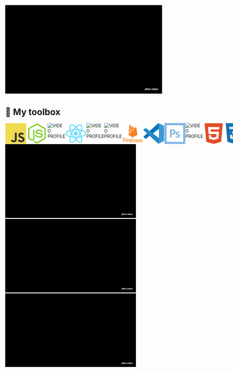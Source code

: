 <a href="#" target="_blank">
<img src="vid1.gif" width="840px" alt="VIDEO PROFILE" />
</a>
<h1>🧰 My toolbox</h1>
<div style="display: flex;">
  <img src="https://raw.githubusercontent.com/devicons/devicon/1119b9f84c0290e0f0b38982099a2bd027a48bf1/icons/javascript/javascript-original.svg" width="68px" alt="VIDEO PROFILE" />
  <img src="https://raw.githubusercontent.com/devicons/devicon/1119b9f84c0290e0f0b38982099a2bd027a48bf1/icons/nodejs/nodejs-plain.svg" width="68px" alt="VIDEO PROFILE" />
  <img src="https://raw.githubusercontent.com/CyrisXD/CyrisXD/master/assets/ExpressJS.png" width="68px" alt="VIDEO PROFILE" />
  <img src="https://raw.githubusercontent.com/devicons/devicon/1119b9f84c0290e0f0b38982099a2bd027a48bf1/icons/react/react-original.svg" width="68px" alt="VIDEO PROFILE" />
  <img src="https://raw.githubusercontent.com/CyrisXD/CyrisXD/master/assets/NextJS.png" width="68px" alt="VIDEO PROFILE" />
  <img src="https://raw.githubusercontent.com/CyrisXD/CyrisXD/master/assets/TailwindCSS.png" width="68px" alt="VIDEO PROFILE" />
  <img src="https://raw.githubusercontent.com/devicons/devicon/1119b9f84c0290e0f0b38982099a2bd027a48bf1/icons/firebase/firebase-plain-wordmark.svg" width="68px" alt="VIDEO PROFILE" />
  <img src="https://raw.githubusercontent.com/devicons/devicon/1119b9f84c0290e0f0b38982099a2bd027a48bf1/icons/vscode/vscode-original.svg" width="68px" alt="VIDEO PROFILE" />
  <img src="https://raw.githubusercontent.com/devicons/devicon/1119b9f84c0290e0f0b38982099a2bd027a48bf1/icons/photoshop/photoshop-line.svg" width="68px" alt="VIDEO PROFILE" />
  <img src="https://raw.githubusercontent.com/CyrisXD/CyrisXD/master/assets/Github.png" width="68px" alt="VIDEO PROFILE" />
  <img src="https://raw.githubusercontent.com/devicons/devicon/1119b9f84c0290e0f0b38982099a2bd027a48bf1/icons/html5/html5-plain.svg" width="68px" alt="VIDEO PROFILE" />
  <img src="https://raw.githubusercontent.com/devicons/devicon/1119b9f84c0290e0f0b38982099a2bd027a48bf1/icons/css3/css3-original.svg" width="68px" alt="VIDEO PROFILE" />
</div>
<a href="#" target="_blank">
<img src="vid1.gif" width="420px" alt="VIDEO PROFILE" />
</a>

<a href="#" target="_blank">
<img src="vid1.gif" width="420px" alt="VIDEO PROFILE" />
</a>

<a href="#" target="_blank">
<img src="vid1.gif" width="420px" alt="VIDEO PROFILE" />
</a>
